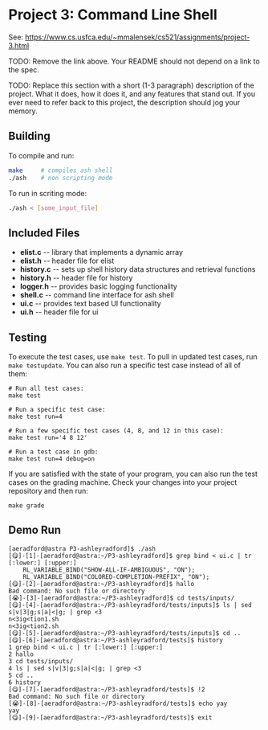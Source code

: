 # Project 3: Command Line Shell

See: https://www.cs.usfca.edu/~mmalensek/cs521/assignments/project-3.html

TODO: Remove the link above. Your README should not depend on a link to the spec.

TODO: Replace this section with a short (1-3 paragraph) description of the project. What it does, how it does it, and any features that stand out. If you ever need to refer back to this project, the description should jog your memory.

## Building

To compile and run:
```bash
make     # compiles ash shell
./ash    # non scripting mode
```

To run in scriting mode:
```bash
./ash < [some_input_file]
```

## Included Files

* **elist.c** -- library that implements a dynamic array
* **elist.h** -- header file for elist
* **history.c** -- sets up shell history data structures and retrieval functions
* **history.h** -- header file for history
* **logger.h** -- provides basic logging functionality
* **shell.c** -- command line interface for ash shell
* **ui.c** -- provides text based UI functionality
* **ui.h** -- header file for ui

## Testing

To execute the test cases, use `make test`. To pull in updated test cases, run `make testupdate`. You can also run a specific test case instead of all of them:

```
# Run all test cases:
make test

# Run a specific test case:
make test run=4

# Run a few specific test cases (4, 8, and 12 in this case):
make test run='4 8 12'

# Run a test case in gdb:
make test run=4 debug=on
```

If you are satisfied with the state of your program, you can also run the test cases on the grading machine. Check your changes into your project repository and then run:

```
make grade
```

## Demo Run

```
[aeradford@astra P3-ashleyradford]$ ./ash
[😋]-[1]-[aeradford@astra:~/P3-ashleyradford]$ grep bind < ui.c | tr [:lower:] [:upper:]
    RL_VARIABLE_BIND("SHOW-ALL-IF-AMBIGUOUS", "ON");
    RL_VARIABLE_BIND("COLORED-COMPLETION-PREFIX", "ON");
[😋]-[2]-[aeradford@astra:~/P3-ashleyradford]$ hallo
Bad command: No such file or directory
[😭]-[3]-[aeradford@astra:~/P3-ashleyradford]$ cd tests/inputs/
[😋]-[4]-[aeradford@astra:~/P3-ashleyradford/tests/inputs]$ ls | sed s|v|3|g;s|a|<|g; | grep <3
n<3ig<tion1.sh
n<3ig<tion2.sh
[😋]-[5]-[aeradford@astra:~/P3-ashleyradford/tests/inputs]$ cd ..
[😋]-[6]-[aeradford@astra:~/P3-ashleyradford/tests]$ history
1 grep bind < ui.c | tr [:lower:] [:upper:]
2 hallo
3 cd tests/inputs/
4 ls | sed s|v|3|g;s|a|<|g; | grep <3
5 cd ..
6 history
[😋]-[7]-[aeradford@astra:~/P3-ashleyradford/tests]$ !2
Bad command: No such file or directory
[😭]-[8]-[aeradford@astra:~/P3-ashleyradford/tests]$ echo yay
yay
[😋]-[9]-[aeradford@astra:~/P3-ashleyradford/tests]$ exit
```

